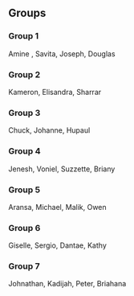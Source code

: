 ## Groups 

### Group 1
Amine , Savita, Joseph, Douglas

### Group 2
Kameron, Elisandra, Sharrar

### Group 3
Chuck, Johanne, Hupaul

### Group 4
Jenesh, Voniel, Suzzette, Briany

### Group 5
Aransa, Michael, Malik, Owen

### Group 6
Giselle, Sergio, Dantae, Kathy

### Group 7
Johnathan, Kadijah, Peter, Briahana
